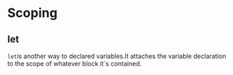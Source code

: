 <h1>Scoping</h1>

<h2>let</h2>

`let`is another way to declared variables.It attaches the variable declaration to the scope of whatever block it´s contained.
